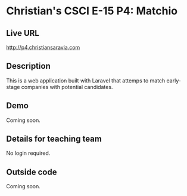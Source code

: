 # Christian's CSCI E-15 P4: Matchio

## Live URL
<http://p4.christiansaravia.com>

## Description
This is a web application built with Laravel that attemps to match early-stage companies with potential candidates.

## Demo
Coming soon.

## Details for teaching team
No login required.

## Outside code
Coming soon.
